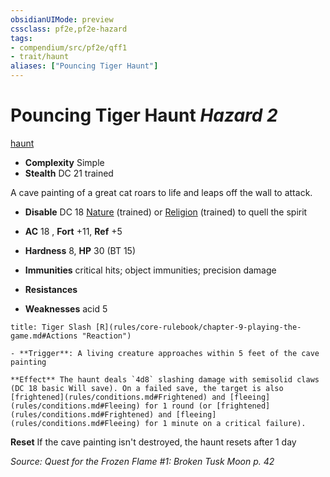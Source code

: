 ```yaml
---
obsidianUIMode: preview
cssclass: pf2e,pf2e-hazard
tags:
- compendium/src/pf2e/qff1
- trait/haunt
aliases: ["Pouncing Tiger Haunt"]
---
```

# Pouncing Tiger Haunt *Hazard 2*  
[haunt](rules/traits/haunt.md "Haunt Hazard Trait")  

- **Complexity** Simple
- **Stealth** DC 21 trained  

A cave painting of a great cat roars to life and leaps off the wall to attack.

- **Disable** DC 18 [Nature](compendium/skills.md#Nature) (trained) or [Religion](compendium/skills.md#Religion) (trained) to quell the spirit  

- **AC** 18 , **Fort** +11, **Ref** +5
- **Hardness** 8, **HP** 30 (BT 15)
- **Immunities** critical hits; object immunities; precision damage
- **Resistances** 
- **Weaknesses** acid 5
     
```ad-embed-ability
title: Tiger Slash [R](rules/core-rulebook/chapter-9-playing-the-game.md#Actions "Reaction")

- **Trigger**: A living creature approaches within 5 feet of the cave painting

**Effect** The haunt deals `4d8` slashing damage with semisolid claws (DC 18 basic Will save). On a failed save, the target is also [frightened](rules/conditions.md#Frightened) and [fleeing](rules/conditions.md#Fleeing) for 1 round (or [frightened](rules/conditions.md#Frightened) and [fleeing](rules/conditions.md#Fleeing) for 1 minute on a critical failure).
```

**Reset** If the cave painting isn't destroyed, the haunt resets after 1 day  

*Source: Quest for the Frozen Flame #1: Broken Tusk Moon p. 42*
